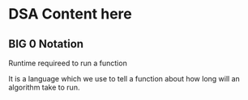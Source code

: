# DSA Content here

## BIG 0 Notation

Runtime requireed to run a function

It is a language which we use to tell a function about how long will an algorithm take to run.

